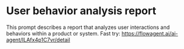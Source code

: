 # User behavior analysis report
This prompt describes a report that analyzes user interactions and behaviors within a product or system. 
Fast try: https://flowagent.ai/ai-agent/ILAfx4p1C7vr/detail
